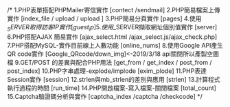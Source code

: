 /*
  1.PHP表單搭配PHPMailer寄信實作 [contect /sendmail]
  2.PHP簡易檔案上傳實作 [index_file / upload / upload ]
  3.PHP簡易分頁實作 [pages]
  4.使用$_SERVER取得訪客IP實作 [guest_ip]
  5.使用$_SERVER擷取網址個別值實作 [server]
  6.PHP搭配AJAX 簡易實作 [ajax_select.html /ajax_select.js/ajax_check.php]
  7.PHP搭配MySQL-實作目前線上人數功能 [online_nums]
  8.使用Google API產生QR code實作 [Google_QRcode/down_img]<-2019/3/18 api關閉所以產製空圖檔 
  9.GET/POST 的差異與配合PHP用法 [get_from / get_index / post_from / post_index]
 10.PHP字串處理-explode/implode [exim_plode]
 11.PHP表達Session實作 [session]
 12.strlen與mb_strlen的差別與應用 [strlen]
 13.計算程式執行過程的時間 [run_time]
 14.PHP開啟檔案-寫入檔案-關閉檔案 [total_count]
 15.Captcha驗證碼分析與實作 [captcha_index /captcha /checkcode]
*/
